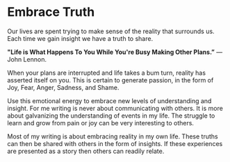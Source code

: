 # Embrace Truth

Our lives are spent trying to make sense of the reality that surrounds us.  Each
time we gain insight we have a truth to share.

**"Life is What Happens To You While You're Busy Making Other Plans.”** — John
Lennon.

When your plans are interrupted and life takes a bum turn, reality has asserted
itself on you. This is certain to generate passion, in the form of Joy, Fear,
Anger, Sadness, and Shame.   

Use this emotional energy to embrace new levels of understanding and insight. 
For me writing is never about communicating with others.  It is more about
galvanizing the understanding of events in my life.  The struggle to learn and
grow from pain or joy can be very interesting to others.

Most of my writing is about embracing reality in my own life.  These truths can
then be shared with others in the form of insights.  If these experiences are
presented as a story then others can readily relate.

